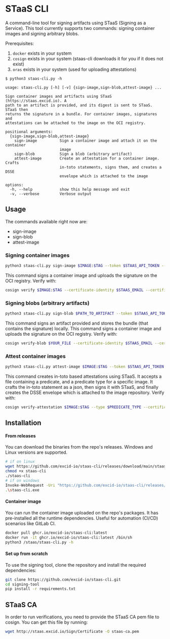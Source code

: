 # STaaS CLI

A command-line tool for signing artifacts using STaaS (Signing as a Service). This tool currently supports two commands: signing container images and signing arbitrary blobs.

Prerequisites: 
1. `docker` exists in your system
2. `cosign` exists in your system (staas-cli downloads it for you if it does not exist)  
3. `oras` exists in your system (used for uploading attestations)

```text
$ python3 staas-cli.py -h

usage: staas-cli.py [-h] [-v] {sign-image,sign-blob,attest-image} ...

Sign container images and artifacts using STaaS (https://staas.excid.io). A
path to an artifact is provided, and its digest is sent to STaaS. STaaS then
returns the signature in a bundle. For container images, signatures and
attestations can be attached to the image on the OCI registry.

positional arguments:
  {sign-image,sign-blob,attest-image}
    sign-image          Sign a container image and attach it on the container
                        image
    sign-blob           Sign a blob (arbitrary artifact)
    attest-image        Create an attestation for a container image. Crafts
                        in-toto statements, signs them, and creates a DSSE
                        envelope which is attached to the image

options:
  -h, --help            show this help message and exit
  -v, --verbose         Verbose output
```

## Usage

The commands available right now are:
- sign-image
- sign-blob
- attest-image

### Signing container images

```sh
python3 staas-cli.py sign-image $IMAGE:$TAG --token $STAAS_API_TOKEN --comment $COMMENT --output $BUNDLE_OUTPUT_FILE 
```
This command signs a container image and uploads the signature on the OCI registry. Verify with:

```sh
cosign verify $IMAGE:$TAG --certificate-identity $STAAS_EMAIL --certificate-oidc-issuer "https://staas.excid.io" --certificate-chain staas-ca.pem --insecure-ignore-sct
```

### Signing blobs (arbitrary artifacts)

```sh
python3 staas-cli.py sign-blob $PATH_TO_ARTIFACT --token $STAAS_API_TOKEN --comment $COMMENT --output $BUNDLE_OUTPUT_FILE 
```
This command signs an artifact provided and stores the bundle (that contains the signature) locally. This command signs a container image and uploads the signature on the OCI registry. Verify with:

```sh
cosign verify-blob $YOUR_FILE --certificate-identity $STAAS_EMAIL --certificate-oidc-issuer "https://staas.excid.io" --certificate-chain staas-ca.pem --bundle $BUNDLE_OUTPUT_FILE --insecure-ignore-sct 
```

### Attest container images

```sh
python3 staas-cli.py attest-image $IMAGE:$TAG --token $STAAS_API_TOKEN --comment $COMMENT --output-bundle $BUNDLE_OUTPUT_FILE --output-attestation $ATTESTATION_OUTPUT_FILE
```
This command creates in-toto based attestations using STaaS. It accepts a file containing a predicate, and a predicate type for a specific image. It crafts the in-toto statement as a json, then signs it with STaaS, and finally creates the DSSE envelope which is attached to the image repository. Verify with:

```sh
cosign verify-attestation $IMAGE:$TAG --type $PREDICATE_TYPE --certificate-identity $STAAS_EMAIL --certificate-oidc-issuer "https://staas.excid.io" --certificate-chain staas-ca.pem --certificate $CERT_FILE --insecure-ignore-sct
```


## Installation

#### From releases

You can download the binaries from the repo's releases. Windows and Linux versions are supported.

```sh
# if on linux
wget https://github.com/excid-io/staas-cli/releases/download/main/staas-cli
chmod +x staas-cli
./staas-cli
# if on windows
Invoke-WebRequest -Uri "https://github.com/excid-io/staas-cli/releases/download/main/staas-cli.exe" -OutFile "staas-cli.exe"
.\staas-cli.exe
```

#### Container image
You can run the container image uploaded on the repo's packages. It has pre-installed all the runtime dependencies. Useful for automation (CI/CD) scenarios like GitLab CI.

```sh
docker pull ghcr.io/excid-io/staas-cli:latest
docker run -it ghcr.io/excid-io/staas-cli:latest /bin/sh
python3 /staas/staas-cli.py -h
```

#### Set up from scratch
To use the signing tool, clone the repository and install the required dependencies:

```bash
git clone https://github.com/excid-io/staas-cli.git
cd signing-tool
pip install -r requirements.txt
```

## STaaS CA

In order to run verifications, you need to provide the STaaS CA pem file to cosign. You can get this file by running:
```sh
wget http://staas.excid.io/Sign/Certificate -O staas-ca.pem
```
